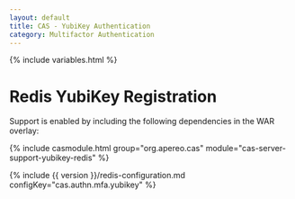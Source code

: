 ```yaml
---
layout: default
title: CAS - YubiKey Authentication
category: Multifactor Authentication
---
```


{% include variables.html %}

# Redis YubiKey Registration

Support is enabled by including the following dependencies in the WAR overlay:

{% include casmodule.html group="org.apereo.cas" module="cas-server-support-yubikey-redis" %}

{% include {{ version }}/redis-configuration.md configKey="cas.authn.mfa.yubikey" %}
